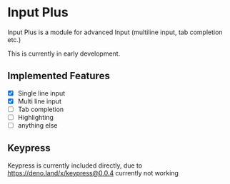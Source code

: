# Input Plus

Input Plus is a module for advanced Input (multiline input, tab completion etc.)

This is currently in early development.

## Implemented Features

- [X] Single line input
- [X] Multi line input
- [ ] Tab completion
- [ ] Highlighting
- [ ] anything else

## Keypress
Keypress is currently included directly, due to https://deno.land/x/keypress@0.0.4 currently not working
